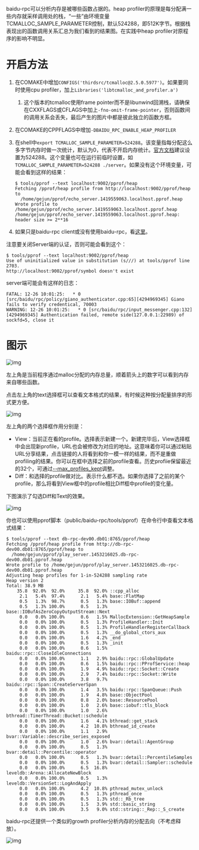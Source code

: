 baidu-rpc可以分析内存是被哪些函数占据的。heap profiler的原理是每分配满一些内存就采样调用处的栈，“一些”由环境变量TCMALLOC_SAMPLE_PARAMETER控制，默认524288，即512K字节。根据栈表现出的函数调用关系汇总为我们看到的结果图。在实践中heap profiler对原程序的影响不明显。

# 开启方法

1. 在COMAKE中增加`CONFIGS('thirdsrc/tcmalloc@2.5.0.5977')`。如果要同时使用cpu profiler，加上`Libraries('libtcmalloc_and_profiler.a')`

   1. 这个版本的tcmalloc使用frame pointer而不是libunwind回溯栈，请确保在CXXFLAGS或CFLAGS中加上`-fno-omit-frame-pointer`，否则函数间的调用关系会丢失，最后产生的图片中都是彼此独立的函数方框。

2. 在COMAKE的CPPFLAGS中增加`-DBAIDU_RPC_ENABLE_HEAP_PROFILER`

3. 在shell中`export TCMALLOC_SAMPLE_PARAMETER=524288`。该变量指每分配这么多字节内存时做一次统计，默认为0，代表不开启内存统计。[官方文档](http://gperftools.googlecode.com/svn/trunk/doc/tcmalloc.html)建议设置为524288。这个变量也可在运行前临时设置，如`TCMALLOC_SAMPLE_PARAMETER=524288 ./server`。如果没有这个环境变量，可能会看到这样的结果：

   ```
   $ tools/pprof --text localhost:9002/pprof/heap           
   Fetching /pprof/heap profile from http://localhost:9002/pprof/heap to
     /home/gejun/pprof/echo_server.1419559063.localhost.pprof.heap
   Wrote profile to /home/gejun/pprof/echo_server.1419559063.localhost.pprof.heap
   /home/gejun/pprof/echo_server.1419559063.localhost.pprof.heap: header size >= 2**16
   ```

4. 如果只是baidu-rpc client或没有使用baidu-rpc，看[这里](http://wiki.baidu.com/pages/viewpage.action?pageId=213843633)。 

注意要关闭Server端的认证，否则可能会看到这个：

```
$ tools/pprof --text localhost:9002/pprof/heap
Use of uninitialized value in substitution (s///) at tools/pprof line 2703.
http://localhost:9002/pprof/symbol doesn't exist
```

server端可能会有这样的日志：

```
FATAL: 12-26 10:01:25:   * 0 [src/baidu/rpc/policy/giano_authenticator.cpp:65][4294969345] Giano fails to verify credentical, 70003
WARNING: 12-26 10:01:25:   * 0 [src/baidu/rpc/input_messenger.cpp:132][4294969345] Authentication failed, remote side(127.0.0.1:22989) of sockfd=5, close it
```

# 图示

![img](http://wiki.baidu.com/download/attachments/165876312/image2016-1-19%2023%3A8%3A50.png?version=1&modificationDate=1453216152000&api=v2)

左上角是当前程序通过malloc分配的内存总量，顺着箭头上的数字可以看到内存来自哪些函数。

点击左上角的text选择框可以查看文本格式的结果，有时候这种按分配量排序的形式更方便。

![img](http://wiki.baidu.com/download/attachments/165876312/image2016-1-19%2023%3A12%3A44.png?version=1&modificationDate=1453216386000&api=v2)

左上角的两个选择框作用分别是：

- View：当前正在看的profile。选择<new profile>表示新建一个。新建完毕后，View选择框中会出现新profile，URL也会被修改为对应的地址。这意味着你可以通过粘贴URL分享结果，点击链接的人将看到和你一模一样的结果，而不是重做profiling的结果。你可以在框中选择之前的profile查看。历史profiie保留最近的32个，可通过[--max_profiles_kept](http://brpc.baidu.com:8765/flags/max_profiles_kept)调整。
- Diff：和选择的profile做对比。<none>表示什么都不选。如果你选择了之前的某个profile，那么将看到View框中的profile相比Diff框中profile的变化量。

下图演示了勾选Diff和Text的效果。

![img](http://wiki.baidu.com/download/attachments/37774685/prof.gif?version=1&modificationDate=1494403248000&api=v2)

你也可以使用pprof脚本（public/baidu-rpc/tools/pprof）在命令行中查看文本格式结果：

```
$ tools/pprof --text db-rpc-dev00.db01:8765/pprof/heap    
Fetching /pprof/heap profile from http://db-rpc-dev00.db01:8765/pprof/heap to
  /home/gejun/pprof/play_server.1453216025.db-rpc-dev00.db01.pprof.heap
Wrote profile to /home/gejun/pprof/play_server.1453216025.db-rpc-dev00.db01.pprof.heap
Adjusting heap profiles for 1-in-524288 sampling rate
Heap version 2
Total: 38.9 MB
    35.8  92.0%  92.0%     35.8  92.0% ::cpp_alloc
     2.1   5.4%  97.4%      2.1   5.4% base::FlatMap
     0.5   1.3%  98.7%      0.5   1.3% base::IOBuf::append
     0.5   1.3% 100.0%      0.5   1.3% base::IOBufAsZeroCopyOutputStream::Next
     0.0   0.0% 100.0%      0.6   1.5% MallocExtension::GetHeapSample
     0.0   0.0% 100.0%      0.5   1.3% ProfileHandler::Init
     0.0   0.0% 100.0%      0.5   1.3% ProfileHandlerRegisterCallback
     0.0   0.0% 100.0%      0.5   1.3% __do_global_ctors_aux
     0.0   0.0% 100.0%      1.6   4.2% _end
     0.0   0.0% 100.0%      0.5   1.3% _init
     0.0   0.0% 100.0%      0.6   1.5% baidu::rpc::CloseIdleConnections
     0.0   0.0% 100.0%      1.1   2.9% baidu::rpc::GlobalUpdate
     0.0   0.0% 100.0%      0.6   1.5% baidu::rpc::PProfService::heap
     0.0   0.0% 100.0%      1.9   4.9% baidu::rpc::Socket::Create
     0.0   0.0% 100.0%      2.9   7.4% baidu::rpc::Socket::Write
     0.0   0.0% 100.0%      3.8   9.7% baidu::rpc::Span::CreateServerSpan
     0.0   0.0% 100.0%      1.4   3.5% baidu::rpc::SpanQueue::Push
     0.0   0.0% 100.0%      1.9   4.8% base::ObjectPool
     0.0   0.0% 100.0%      0.8   2.0% base::ResourcePool
     0.0   0.0% 100.0%      1.0   2.6% base::iobuf::tls_block
     0.0   0.0% 100.0%      1.0   2.6% bthread::TimerThread::Bucket::schedule
     0.0   0.0% 100.0%      1.6   4.1% bthread::get_stack
     0.0   0.0% 100.0%      4.2  10.8% bthread_id_create
     0.0   0.0% 100.0%      1.1   2.9% bvar::Variable::describe_series_exposed
     0.0   0.0% 100.0%      1.0   2.6% bvar::detail::AgentGroup
     0.0   0.0% 100.0%      0.5   1.3% bvar::detail::Percentile::operator
     0.0   0.0% 100.0%      0.5   1.3% bvar::detail::PercentileSamples
     0.0   0.0% 100.0%      0.5   1.3% bvar::detail::Sampler::schedule
     0.0   0.0% 100.0%      6.5  16.8% leveldb::Arena::AllocateNewBlock
     0.0   0.0% 100.0%      0.5   1.3% leveldb::VersionSet::LogAndApply
     0.0   0.0% 100.0%      4.2  10.8% pthread_mutex_unlock
     0.0   0.0% 100.0%      0.5   1.3% pthread_once
     0.0   0.0% 100.0%      0.5   1.3% std::_Rb_tree
     0.0   0.0% 100.0%      1.5   3.9% std::basic_string
     0.0   0.0% 100.0%      3.5   9.0% std::string::_Rep::_S_create
```

baidu-rpc还提供一个类似的growth profiler分析内存的分配去向（不考虑释放）。 

![img](http://wiki.baidu.com/download/attachments/71337189/image2015-10-1%209%3A55%3A9.png?version=1&modificationDate=1443664514000&api=v2)

